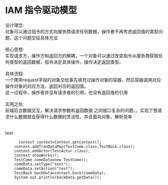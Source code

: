 # IAM  指令驱动模型</br>

设计理念:</br> 对象可以通过指令的方式向服务商请求任何数据，操作者不再考虑返回值的类型问题，这个问题交给具体方法</br></br>
核心思想:</br>
     实现请求方，操作方和返回方的解耦，一个对象可以通过改变指令从服务商获取任何类型的返回数据，指令决定具体操作，操作决定返回类型。</br></br>
具体流程:</br>
  一个携带request字段的对象交给事先填充过操作对象的容器，然后容器调用对应操作对象的对应方法，返回对应的返回值。</br>
这一过程中，操作者并没有请求者的引用，也没有返回值的引用</br></br>
实用之处:</br>前端后台数据交互，解决请求参数和返回数据  之间接口复杂的问题，，实现了想请求什么数据就会获得什么数据的灵活性，并且面向对象，解析简单</br>
</br></br>
test</br>

          Context context=Context.getContext();
		context.addTranDataMap(TestCome.class,TestBack.class);
		context.addActor(TestActor.class);
		context.showWorks();
		TestCome comeData=new TestCome();
		comeData.setType("test");
		comeData.setAction("test");
		TestBack backData=context.back(comeData);
		System.out.println(backData.getData());
